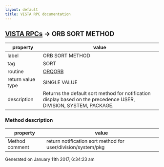 ```yaml
---
layout: default
title: VISTA RPC documentation
---
```




## [VISTA RPCs](TableOfContent.md) &#8594; ORB SORT METHOD 

 property | value 
--- | --- 
 label | ORB SORT METHOD
 tag | SORT
 routine | [ORQORB](http://code.osehra.org/dox/Routine_ORQORB_source.html)
 return value type | SINGLE VALUE
 description | Returns the default sort method for notification display based on the precedence USER, DIVISION, SYSTEM, PACKAGE.


### Method description

 property | value 
--- | --- 
 Method comment | return notification sort method for user/division/system/pkg




Generated on January 11th 2017, 6:34:23 am